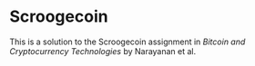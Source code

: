 # Scroogecoin

This is a solution to the Scroogecoin assignment in *Bitcoin and Cryptocurrency Technologies* by Narayanan et al.